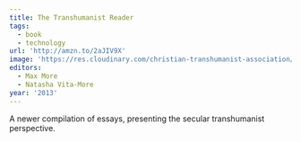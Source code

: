 ```yaml
---
title: The Transhumanist Reader
tags:
  - book
  - technology
url: 'http://amzn.to/2aJIV9X'
image: 'https://res.cloudinary.com/christian-transhumanist-association/image/upload/v1757363060/books/514UgjK-KhL.jpg'
editors:
  - Max More
  - Natasha Vita-More
year: '2013'
---
```

A newer compilation of essays, presenting the secular transhumanist perspective.
